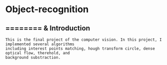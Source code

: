 # Object-recognition
========
& Introduction
--------
    This is the final project of the computer vision. In this project, I implemented several algorithms
    including interest points matching, hough transform circle, dense optical flow, therehold, and 
    background substraction.
